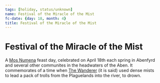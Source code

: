 ```yaml
---
tags: [holiday, status/unknown]
name: Festival of the Miracle of the Mist
fc-date: {day: 18, month: 4}
title: Festival of the Miracle of the Mist
---
```



# Festival of the Miracle of the Mist

A [Mos Numena](<../../cosmology/religions/mos-numena.md>) feast day, celebrated on April 18th each spring in Abenfyrd and several other communites in the headwaters of the Aben. It commemorates of a time when [The Wanderer](<../../cosmology/gods/incorporeal-gods/mos-numena/the-wanderer.md>) (it is said) used dense mists to lead a pack of trolls from the Plaguelands into the river, to drown. 
